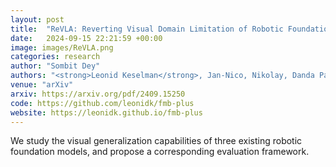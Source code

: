 ```yaml
---
layout: post
title:  "ReVLA: Reverting Visual Domain Limitation of Robotic Foundation Models"
date:   2024-09-15 22:21:59 +00:00
image: images/ReVLA.png
categories: research
author: "Sombit Dey"
authors: "<strong>Leonid Keselman</strong>, Jan-Nico, Nikolay, Danda Pani Paudel, Luc Van Gool"
venue: "arXiv"
arxiv: https://arxiv.org/pdf/2409.15250
code: https://github.com/leonidk/fmb-plus
website: https://leonidk.github.io/fmb-plus
---
```

We study the visual generalization capabilities of three existing robotic foundation models, and propose a corresponding evaluation framework.